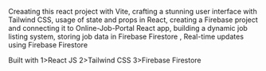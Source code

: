 Creaating this react project with Vite, crafting a stunning user interface with Tailwind CSS,
usage of state and props in React, creating a Firebase project and connecting it to Online-Job-Portal React app,
building a dynamic job listing system, storing job data in Firebase Firestore ,
Real-time updates using Firebase Firestore

Built with
1>React JS
2>Tailwind CSS
3>Firebase Firestore
